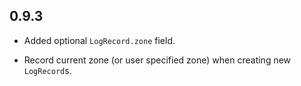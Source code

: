 ## 0.9.3

* Added optional `LogRecord.zone` field.

* Record current zone (or user specified zone) when creating new `LogRecord`s.

